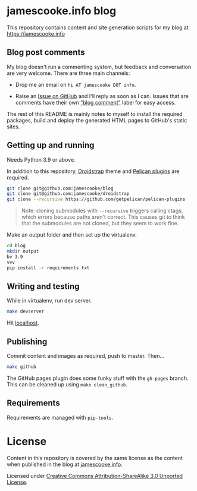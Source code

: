 # jamescooke.info blog

This repository contains content and site generation scripts for my blog at
https://jamescooke.info

## Blog post comments

My blog doesn't run a commenting system, but feedback and conversation are very
welcome. There are three main channels:

* Drop me an email on `hi AT jamescooke DOT info`.

* Raise an [Issue on GitHub](https://github.com/jamescooke/blog/issues/new) and
  I'll reply as soon as I can. Issues that are comments have their own ["blog
  comment"](https://github.com/jamescooke/blog/issues?q=is%3Aissue+label%3A%22blog+comment%22)
  label for easy access.

The rest of this README is mainly notes to myself to install the required
packages, build and deploy the generated HTML pages to GitHub's static sites.

## Getting up and running

Needs Python 3.9 or above.

In addition to this repository,
[Droidstrap](https://github.com/jamescooke/droidstrap) theme and [Pelican
plugins](https://github.com/getpelican/pelican-plugins) are required.

```sh
git clone git@github.com:jamescooke/blog
git clone git@github.com:jamescooke/droidstrap
git clone --recursive https://github.com/getpelican/pelican-plugins
```

> Note: cloning submodules with `--recursive` triggers calling ctags, which
> errors because paths aren't correct. This causes git to think that the
> submodules are not cloned, but they seem to work fine.

Make an output folder and then set up the virtualenv.

```sh
cd blog
mkdir output
bv 3.9
vvv
pip install -r requirements.txt
```

## Writing and testing

While in virtualenv, run dev server.

```sh
make devserver
```

Hit [localhost](http://localhost:8000/).

## Publishing

Commit content and images as required, push to master. Then...

```sh
make github
```

The GitHub pages plugin does some funky stuff with the `gh-pages` branch. This
can be cleaned up using `make clean_github`.

## Requirements

Requirements are managed with ``pip-tools``.

# License

Content in this repository is covered by the same license as the content when
published in the blog at [jamescooke.info](https://jamescooke.info).

Licensed under [Creative Commons Attribution-ShareAlike 3.0 Unported
License](https://creativecommons.org/licenses/by-sa/3.0/deed.en_GB).
